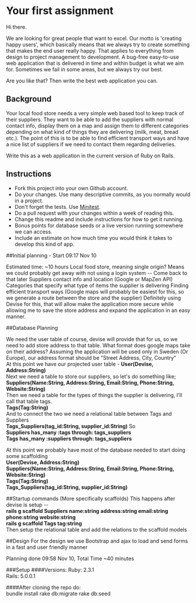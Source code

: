 # Your first assignment

Hi there. 

We are looking for great people that want to excel. Our motto is 'creating happy users', which basically means that we always try to create something that makes the end user really happy. That applies to everything from design to project management to development. A bug-free easy-to-use web application that is delivered in time and within budget is what we aim for. Sometimes we fail in some areas, but we always try our best.

Are you like that? Then write the best web application you can. 

## Background

Your local food store needs a very simple web based tool to keep track of their suppliers. 
They want to be able to add the suppliers with normal contact info, display them on a map and assign them to different categories depending on what kind of things they are delivering (milk, meat, bread etc.). The point of this is to be able to find efficient transport ways and have a nice list of suppliers if we need to contact them regarding deliveries.

Write this as a web application in the current version of Ruby on Rails. 

## Instructions

 * Fork this project into your own Github account. 
 * Do your changes. Use many descriptive commits, as you normally would in a project.
 * Don't forget the tests. Use [Minitest](https://github.com/seattlerb/minitest).
 * Do a pull request with your changes within a week of reading this.
 * Change this readme and include instructions for how to get it running.
 * Bonus points for database seeds or a live version running somewhere we can access.
 * Include an estimate on how much time you would think it takes to develop this kind of app.
 
##Initial planning - Start 09:17 Nov 10

Estimated time: ~10 hours
Local food store, meaning single origin? Means we could probably get away with not using a login system -- Come back to that later
Suppliers contact info and location (Google or MapZen API)
Categories that specify what type of items the supplier is delivering
Finding efficient transport ways (Google maps will probably be easiest for this, so we generate a route between the store and the supplier)
Definitely using Devise for this, that will allow make the application more secure while allowing me to save the store address and expand the application in an easy manner.

##Database Planning

We need the user table of course, devise will provide that for us, so we need to add store address to that table. What format does google maps take on their address? Assuming the application will be used only in Sweden (Or Europe), our address format should be "Street Address, City, Country"  
At this point we have our projected user table - **User(Devise, Address:String)**  
Next we need a table to store our suppliers, so let's do something like;  
**Suppliers(Name:String, Address:String, Email:String, Phone:String, Website:String)**  
Then we need a table for the types of things the supplier is delivering, I'll call that table tags.  
**Tags(Tag:String)**  
And to connect the two we need a relational table between Tags and Suppliers  
**Tags_Suppliers(tag_id:String, supplier_id:String)**
So  
**Suppliers has_many :tags through: tags_suppliers**  
**Tags has_many :suppliers through: tags_suppliers**  

At this point we probably have most of the database needed to start doing some scaffolding  
**User(Devise, Address:String)  
Suppliers(Name:String, Address:String, Email:String, Phone:String, Website:String)  
Tags(Tag:String)  
Tags_Suppliers(tag_id:String, supplier_id:String)**  

##Startup commands (More specifically scaffolds)
This happens after devise is setup --  
**rails g scaffold Suppliers name:string address:string email:string phone:string website:string  
rails g scaffold Tags tag:string**  
Then setup the relational table and add the relations to the scaffold models 

##Design
For the design we use Bootstrap and ajax to load and send forms in a fast and user friendly manner

Planning done 09:58 Nov 10, Total Time ~40 minutes

###Setup
####Versions:
  Ruby: 2.3.1  
  Rails: 5.0.0.1
  
####After cloning the repo do:  
    bundle install
    rake db:migrate
    rake db:seed
    
